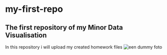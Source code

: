 # my-first-repo
## The first repository of my Minor Data Visualisation
In this repository i will upload my created homework files
![een dummy foto](img/dummy.png)
